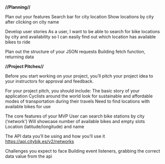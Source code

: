 **//Planning//**

Plan out your features
    Search bar for city location
    Show locations by city after clicking on city name

Develop user stories
    As a user, I want to be able to search for bike locations by city and availability so I can easily find out which location has available bikes to ride

Plan out the structure of your JSON requests
    Building fetch function, returning data

**//Project Pitches//**

Before you start working on your project, you’ll pitch your project idea to your instructors for approval and feedback.

For your project pitch, you should include:
  The basic story of your application
      Cyclists around the world look for sustainable and affordable modes of transportation during their travels
      Need to find locations with available bikes for use

  The core features of your MVP
      User can search bike stations by city (‘network’)
      Will showcase number of available bikes and empty slots
      Location (latitude/longitude) and name

  The API data you’ll be using and how you’ll use it
      https://api.citybik.es/v2/networks
  
  Challenges you expect to face
      Building event listeners, grabbing the correct data value from the api